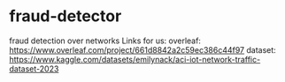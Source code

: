 # fraud-detector
fraud detection over networks
Links for us:
overleaf: https://www.overleaf.com/project/661d8842a2c59ec386c44f97
dataset: https://www.kaggle.com/datasets/emilynack/aci-iot-network-traffic-dataset-2023
